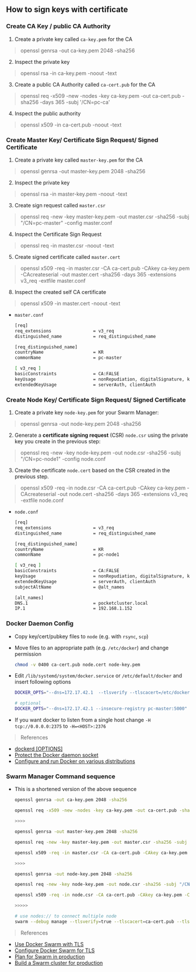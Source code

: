 ## How to sign keys with certificate

### Create CA Key / public CA Authority

1. Create a private key called `ca-key.pem` for the CA
	
  > openssl genrsa -out ca-key.pem 2048 -sha256
  
2. Inspect the private key

  > openssl rsa -in ca-key.pem -noout -text

3. Create a public CA Authority called `ca-cert.pub` for the CA

  > openssl req -x509 -new -nodes -key ca-key.pem -out ca-cert.pub -sha256 -days 365 -subj '/CN=pc-ca'

4. Inspect the public authority

  > openssl x509 -in ca-cert.pub -noout -text

### Create Master Key/ Certificate Sign Request/ Signed Certificate

1. Create a private key called `master-key.pem` for the CA
	
  > openssl genrsa -out master-key.pem 2048 -sha256
  
2. Inspect the private key

  > openssl rsa -in master-key.pem -noout -text

3. Create sign request called `master.csr`

  > openssl req -new -key master-key.pem -out master.csr -sha256 -subj "/CN=pc-master" -config master.conf
  
4. Inspect the Certificate Sign Request

  > openssl req -in master.csr -noout -text

5. Create signed certificate called `master.cert`

  > openssl x509 -req -in master.csr -CA ca-cert.pub -CAkey ca-key.pem -CAcreateserial -out master.cert -sha256 -days 365 -extensions v3_req -extfile master.conf

8. Inspect the created self CA certificate

  > openssl x509 -in master.cert -noout -text

- `master.conf` 

  ```sh
  [req]
  req_extensions 				= v3_req
  distinguished_name 			= req_distinguished_name
  
  [req_distinguished_name]
  countryName					= KR
  commonName					= pc-master

  [ v3_req ]
  basicConstraints 				= CA:FALSE
  keyUsage 						= nonRepudiation, digitalSignature, keyEncipherment
  extendedKeyUsage 				= serverAuth, clientAuth
  ```

### Create Node Key/ Certificate Sign Request/ Signed Certificate

1. Create a private key `node-key.pem` for your Swarm Manager:

  > openssl genrsa -out node-key.pem 2048 -sha256

2. Generate a **certificate signing request** (CSR) `node.csr` using the private key you create in the previous step:

  > openssl req -new -key node-key.pem -out node.csr -sha256 -subj "/CN=pc-node1" -config node.conf

3. Create the certificate `node.cert` based on the CSR created in the previous step.

  > openssl x509 -req -in node.csr -CA ca-cert.pub -CAkey ca-key.pem -CAcreateserial -out node.cert -sha256 -days 365 -extensions v3_req -extfile node.conf

- `node.conf`

  ```sh
  [req]
  req_extensions 				= v3_req
  distinguished_name 			= req_distinguished_name
  
  [req_distinguished_name]
  countryName					= KR
  commonName					= pc-node1
  
  [ v3_req ]
  basicConstraints 				= CA:FALSE
  keyUsage 						= nonRepudiation, digitalSignature, keyEncipherment
  extendedKeyUsage 				= serverAuth, clientAuth
  subjectAltName 				= @alt_names
  
  [alt_names]
  DNS.1 						= pocketcluster.local
  IP.1 							= 192.168.1.152
  ```

### Docker Daemon Config
- Copy key/cert/pubkey files to `node` (e.g. with `rsync`, `scp`)
- Move files to an appropriate path (e.g. `/etc/docker`) and change permission

  ```sh
  chmod -v 0400 ca-cert.pub node.cert node-key.pem
  ```
- Edit `/lib/systemd/system/docker.service` or `/etc/default/docker` and insert following options
  
  ```sh
  DOCKER_OPTS="--dns=172.17.42.1  --tlsverify --tlscacert=/etc/docker/ca-cert.pub --tlscert=/etc/docker/odroid.cert --tlskey=/etc/docker/odroid-key.pem -H tcp://0.0.0.0:2375 -H unix:///var/run/docker.sock --insecure-registry pc-master:5000"

  # optional
  DOCKER_OPTS="--dns=172.17.42.1 --insecure-registry pc-master:5000"
  ```
- If you want docker to listen from a single host change `-H tcp://0.0.0.0:2375` to `-H=<HOST>:2376`

> References

- [dockerd [OPTIONS]](https://docs.docker.com/engine/reference/commandline/dockerd/)
- [Protect the Docker daemon socket](https://docs.docker.com/engine/security/https/)
- [Configure and run Docker on various distributions](https://docs.docker.com/engine/admin/)

### Swarm Manager Command sequence

- This is a shortened version of the above sequence

  ```sh
  openssl genrsa -out ca-key.pem 2048 -sha256
  
  openssl req -x509 -new -nodes -key ca-key.pem -out ca-cert.pub -sha256 -days 365 -subj '/CN=pc-ca'
  
  >>>>
  
  openssl genrsa -out master-key.pem 2048 -sha256
  
  openssl req -new -key master-key.pem -out master.csr -sha256 -subj "/CN=pc-master" -config master.conf
  
  openssl x509 -req -in master.csr -CA ca-cert.pub -CAkey ca-key.pem -CAcreateserial -out master.cert -sha256 -days 365 -extensions v3_req -extfile master.conf
  
  >>>>
  
  openssl genrsa -out node-key.pem 2048 -sha256
  
  openssl req -new -key node-key.pem -out node.csr -sha256 -subj "/CN=pc-node1" -config node.conf
  
  openssl x509 -req -in node.csr -CA ca-cert.pub -CAkey ca-key.pem -CAcreateserial -out node.cert -sha256 -days 365 -extensions v3_req -extfile node.conf
  
  >>>>>
  
  # use nodes:// to connect multiple node
  swarm --debug manage --tlsverify=true --tlscacert=ca-cert.pub --tlscert=master.cert --tlskey=master-key.pem --host=:3376 --advertise=192.168.1.236:3376 nodes://192.168.1.151:2375,192.168.1.152:2375
  ```

> References

- [Use Docker Swarm with TLS
](https://docs.docker.com/swarm/secure-swarm-tls/)
- [Configure Docker Swarm for TLS](https://docs.docker.com/swarm/configure-tls/)
- [Plan for Swarm in production](https://docs.docker.com/swarm/plan-for-production/)
- [Build a Swarm cluster for production
](https://docs.docker.com/swarm/install-manual/)
